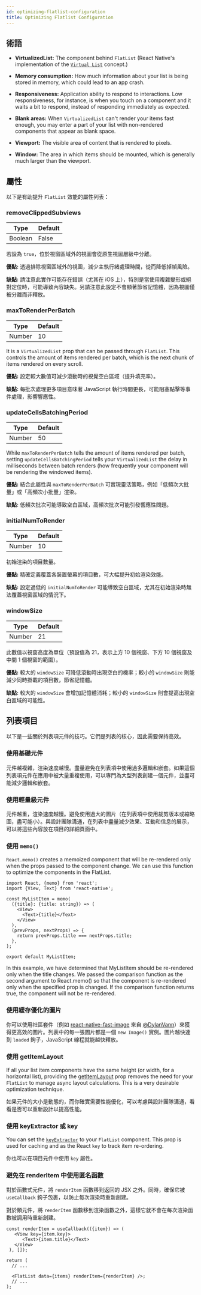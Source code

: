 ```yaml
---
id: optimizing-flatlist-configuration
title: Optimizing Flatlist Configuration
---
```


## 術語

- **VirtualizedList:** The component behind `FlatList` (React Native's implementation of the [`Virtual List`](https://bvaughn.github.io/react-virtualized/#/components/List) concept.)

- **Memory consumption:** How much information about your list is being stored in memory, which could lead to an app crash.

- **Responsiveness:** Application ability to respond to interactions. Low responsiveness, for instance, is when you touch on a component and it waits a bit to respond, instead of responding immediately as expected.

- **Blank areas:** When `VirtualizedList` can't render your items fast enough, you may enter a part of your list with non-rendered components that appear as blank space.

- **Viewport:** The visible area of content that is rendered to pixels.

- **Window:** The area in which items should be mounted, which is generally much larger than the viewport.

## 屬性

以下是有助提升 `FlatList` 效能的屬性列表：

### removeClippedSubviews

| Type    | Default |
| ------- | ------- |
| Boolean | False   |

若設為 `true`，位於視窗區域外的視圖會從原生視圖層級中分離。

**優點:** 透過排除視窗區域外的視圖，減少主執行緒處理時間，從而降低掉幀風險。

**缺點:** 請注意此實作可能存在錯誤（尤其在 iOS 上），特別是當使用複雜變形或絕對定位時，可能導致內容缺失。另請注意此設定不會顯著節省記憶體，因為視圖僅被分離而非釋放。

### maxToRenderPerBatch

| Type   | Default |
| ------ | ------- |
| Number | 10      |

It is a `VirtualizedList` prop that can be passed through `FlatList`. This controls the amount of items rendered per batch, which is the next chunk of items rendered on every scroll.

**優點:** 設定較大數值可減少滾動時的視覺空白區域（提升填充率）。

**缺點:** 每批次處理更多項目意味著 JavaScript 執行時間更長，可能阻塞點擊等事件處理，影響響應性。

### updateCellsBatchingPeriod

| Type   | Default |
| ------ | ------- |
| Number | 50      |

While `maxToRenderPerBatch` tells the amount of items rendered per batch, setting `updateCellsBatchingPeriod` tells your `VirtualizedList` the delay in milliseconds between batch renders (how frequently your component will be rendering the windowed items).

**優點:** 結合此屬性與 `maxToRenderPerBatch` 可實現靈活策略，例如「低頻次大批量」或「高頻次小批量」渲染。

**缺點:** 低頻次批次可能導致空白區域，高頻次批次可能引發響應性問題。

### initialNumToRender

| Type   | Default |
| ------ | ------- |
| Number | 10      |

初始渲染的項目數量。

**優點:** 精確定義覆蓋各裝置螢幕的項目數，可大幅提升初始渲染效能。

**缺點:** 設定過低的 `initialNumToRender` 可能導致空白區域，尤其在初始渲染時無法覆蓋視窗區域的情況下。

### windowSize

| Type   | Default |
| ------ | ------- |
| Number | 21      |

此數值以視窗高度為單位（預設值為 21，表示上方 10 個視窗、下方 10 個視窗及中間 1 個視窗的範圍）。

**優點:** 較大的 `windowSize` 可降低滾動時出現空白的機率；較小的 `windowSize` 則能減少同時掛載的項目數，節省記憶體。

**缺點:** 較大的 `windowSize` 會增加記憶體消耗；較小的 `windowSize` 則會提高出現空白區域的可能性。

## 列表項目

以下是一些關於列表項元件的技巧。它們是列表的核心，因此需要保持高效。

### 使用基礎元件

元件越複雜，渲染速度越慢。盡量避免在列表項中使用過多邏輯和嵌套。如果這個列表項元件在應用中被大量重複使用，可以專門為大型列表創建一個元件，並盡可能減少邏輯和嵌套。

### 使用輕量級元件

元件越重，渲染速度越慢。避免使用過大的圖片（在列表項中使用裁剪版本或縮略圖，盡可能小）。與設計團隊溝通，在列表中盡量減少效果、互動和信息的展示，可以將這些內容放在項目的詳細頁面中。

### 使用 `memo()`

`React.memo()` creates a memoized component that will be re-rendered only when the props passed to the component change. We can use this function to optimize the components in the FlatList.

```tsx
import React, {memo} from 'react';
import {View, Text} from 'react-native';

const MyListItem = memo(
  ({title}: {title: string}) => (
    <View>
      <Text>{title}</Text>
    </View>
  ),
  (prevProps, nextProps) => {
    return prevProps.title === nextProps.title;
  },
);

export default MyListItem;
```

In this example, we have determined that MyListItem should be re-rendered only when the title changes. We passed the comparison function as the second argument to React.memo() so that the component is re-rendered only when the specified prop is changed. If the comparison function returns true, the component will not be re-rendered.

### 使用緩存優化的圖片

你可以使用社區套件（例如 [react-native-fast-image](https://github.com/DylanVann/react-native-fast-image) 來自 [@DylanVann](https://github.com/DylanVann)）來獲得更高效的圖片。列表中的每一張圖片都是一個 `new Image()` 實例。圖片越快達到 `loaded` 鉤子，JavaScript 線程就能越快釋放。

### 使用 getItemLayout

If all your list item components have the same height (or width, for a horizontal list), providing the [getItemLayout](flatlist#getitemlayout) prop removes the need for your `FlatList` to manage async layout calculations. This is a very desirable optimization technique.

如果元件的大小是動態的，而你確實需要性能優化，可以考慮與設計團隊溝通，看看是否可以重新設計以提高性能。

### 使用 keyExtractor 或 key

You can set the [`keyExtractor`](flatlist#keyextractor) to your `FlatList` component. This prop is used for caching and as the React `key` to track item re-ordering.

你也可以在項目元件中使用 `key` 屬性。

### 避免在 renderItem 中使用匿名函數

對於函數式元件，將 `renderItem` 函數移到返回的 JSX 之外。同時，確保它被 `useCallback` 鉤子包裹，以防止每次渲染時重新創建。

對於類元件，將 `renderItem` 函數移到渲染函數之外，這樣它就不會在每次渲染函數被調用時重新創建。

```tsx
const renderItem = useCallback(({item}) => (
   <View key={item.key}>
      <Text>{item.title}</Text>
   </View>
 ), []);

return (
  // ...

  <FlatList data={items} renderItem={renderItem} />;
  // ...
);
```